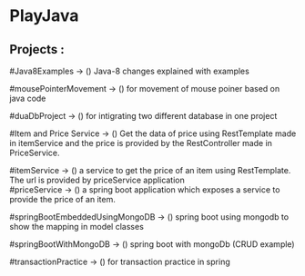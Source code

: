 # PlayJava

## Projects : 

#Java8Examples -> () Java-8 changes explained with examples

#mousePointerMovement -> () for movement of mouse poiner based on java code                  

#duaDbProject -> () for intigrating two different database in one project                                      

#Item and Price Service -> () Get the data of price using RestTemplate made in itemService and the price is provided by the RestController made in PriceService.

#itemService -> () a service to get the price of an item using RestTemplate. The url is provided by priceService application         
#priceService -> () a spring boot application which exposes a service to provide the price of an item.

#springBootEmbeddedUsingMongoDB -> () spring boot using mongodb to show the mapping in model classes                  

#springBootWithMongoDB -> () spring boot with mongoDb (CRUD example)

#transactionPractice -> () for transaction practice in spring

